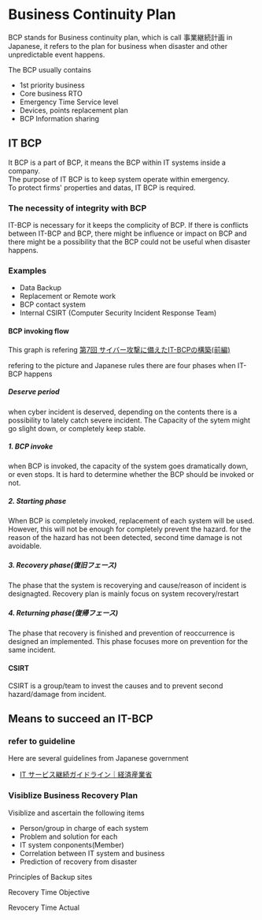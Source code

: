 # Business Continuity Plan
BCP stands for Business continuity plan, which is call 事業継続計画 in Japanese, it refers to the plan for business when disaster and other unpredictable event happens.

The BCP usually contains 
- 1st priority business
- Core business RTO
- Emergency Time Service level
- Devices, points replacement plan
- BCP Information sharing


## IT BCP
It BCP is a part of BCP, it means the BCP within IT systems inside a company.   
The purpose of IT BCP is to keep system operate within emergency.  
To protect firms' properties and datas, IT BCP is required.  

### The necessity of integrity with BCP
IT-BCP is necessary for it keeps the complicity of BCP. If there is conflicts between IT-BCP and BCP, there might be influence or impact on BCP and there might be a possibility that the BCP could not be useful when disaster happens.

### Examples
 - Data Backup
 - Replacement or Remote work
 - BCP contact system
 - Internal CSIRT (Computer Security Incident Response Team)
#### BCP invoking flow
This graph is refering [第7回 サイバー攻撃に備えたIT-BCPの構築(前編)](https://www.nec-solutioninnovators.co.jp/sl/bcp/series/itbcp.html)




refering to the picture and Japanese rules there are four phases when IT-BCP happens
##### Deserve period
when cyber incident is deserved, depending on the contents there is a possibility to lately catch severe incident.
The Capacity of the sytem might go slight down, or completely keep stable.
##### 1. BCP invoke
when BCP is invoked, the capacity of the system goes dramatically down, or even stops. 
It is hard to determine whether the BCP should be invoked or not.

##### 2. Starting phase
When BCP is completely invoked, replacement of each system will be used. However, this will not be enough for completely prevent the hazard. for the reason of the hazard has not been detected, second time damage is not avoidable.

##### 3. Recovery phase(復旧フェース)
The phase that the system is recoverying and cause/reason of incident is designagted.
Recovery plan is mainly focus on system recovery/restart

##### 4. Returning phase(復帰フェース)
The phase that recovery is finished and prevention of reoccurrence is designed an implemented.
This phase focuses more on prevention for the same incident.

#### CSIRT
 CSIRT is a group/team to invest the causes and to prevent second hazard/damage from incident.

## Means to succeed an IT-BCP

### refer to guideline
Here are several guidelines from Japanese government

- [IT サービス継続ガイドライン｜経済産業省](https://www.meti.go.jp/policy/netsecurity/downloadfiles/itsc_gl.pdf)
### Visiblize Business Recovery Plan
  Visiblize and ascertain the following items
  - Person/group in charge of each system
  - Problem and solution for each
  - IT system conponents(Member)
  - Correlation between IT system and business
  - Prediction of recovery from disaster


Principles of Backup sites

Recovery Time Objective

Revocery Time Actual
